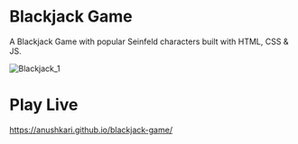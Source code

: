 # Blackjack Game

A Blackjack Game with popular Seinfeld characters built with HTML, CSS & JS.

![Blackjack_1](https://github.com/AnushkaRi/blackjack-game/assets/93154379/5b050aba-2fc1-4120-a227-80265d1a4d22)

# Play Live
https://anushkari.github.io/blackjack-game/

